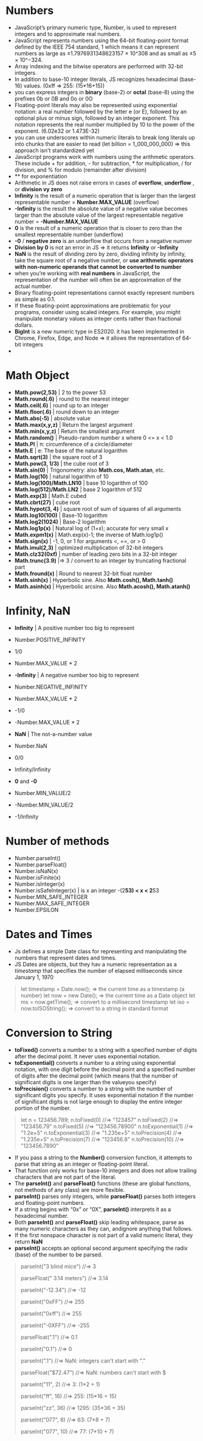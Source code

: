 # Numbers
- JavaScript’s primary numeric type, Number, is used to represent integers and to approximate real numbers. 
- JavaScript represents numbers using the 64-bit floating-point format defined by the IEEE 754 standard, 1 which means it can represent numbers as large as ±1.7976931348623157 × 10^308 and as small as ±5 × 10^−324.
- Array indexing and the bitwise operators are performed with 32-bit integers.
- In addition to base-10 integer literals, JS recognizes hexadecimal (base-16) values. (0xff => 255: (15*16+15))
- you can express integers in **binary** (base-2) or **octal** (base-8) using the prefixes 0b or 0B and 0o or 0O
- Floating-point literals may also be represented using exponential notation: a real number followed by the letter e (or E), followed by an optional plus or minus sign, followed by an integer exponent. This notation represents the real number multiplied by 10 to the power of the exponent. (6.02e32 or 1.473E-32)
- you can use underscores within numeric literals to break long literals up into chunks that are easier to read (let billion = 1_000_000_000) => this approach isn't standardized yet 
- JavaScript programs work with numbers using the arithmetic operators. These include + for addition, - for subtraction, * for multiplication, / for division, and % for modulo (remainder after division)
- ** for exponentiation 
- Arithmetic in JS does not raise errors in cases of **overflow**, **underflow** , or **division vy zero**
- **Infinity** is the result of a numeric operation that is larger than the largest representable number = **Number.MAX_VALUE** (overflow)
- **-Infinity** is the result the absolute value of a negative value becomes larger than the absolute value of the largest representable negative number  = **-Number.MAX_VALUE**
- **0** is the result of a numeric operation that is closer to zero than the smallest representable number (underflow) 
- **-0** / **negative zero** is an underflow that occurs from a negative numver 
- **Division by 0** is not an error in JS => it returns **Infinity** or **-Infinity**
- **NaN** is the result of dividing zero by zero, dividing infinity by infinity, take the square root of a negative number, or **use arithmetic operators with non-numeric operands that cannot be converted to number**
- when you’re working with **real numbers** in JavaScript, the representation of the number will often be an approximation of the actual number.
- Binary floating-point representations cannot exactly represent numbers as simple as 0.1.
- If these floating-point approximations are problematic for your programs, consider using scaled integers. For example, you might manipulate monetary values as integer cents rather than fractional dollars.
- **BigInt** is a new numeric type in ES2020. it has been implemented in Chrome, Firefox, Edge, and Node => it allows the representation of 64-bit integers
- 


# Math Object 

- **Math.pow(2,53)**            | 2 to the power 53
- **Math.round(.6)**            | round to the nearest integer
- **Math.ceil(.6)**             | round up to an integer
- **Math.floor(.6)**            | round down to an integer
- **Math.abs(-5)**              | absolute value
- **Math.max(x,y,z)**           | Return the largest argument
- **Math.min(x,y,z)**           | Return the smallest argument
- **Math.random()**             | Pseudo-random number x where 0 <= x < 1.0
- **Math.PI**                   | π: circumference of a circle/diameter
- **Math.E**                    | e: The base of the natural logarithm
- **Math.sqrt(3)**              | the square root of 3
- **Math.pow(3, 1/3)**          | the cube root of 3
- **Math.sin(0)**               | Trigonometry: also **Math.cos, Math.atan**, etc.
- **Math.log(10)**              | natural logarithm of 10
- **Math.log(100)/Math.LN10**   | base 10 logarithm of 100
- **Math.log(512)/Math.LN2**    | base 2 logarithm of 512
- **Math.exp(3)**               | Math.E cubed
- **Math.cbrt(27)**             | cube root
- **Math.hypot(3, 4)**          | square root of sum of squares of all arguments
- **Math.log10(100)**           | Base-10 logarithm
- **Math.log2(1024)**           | Base-2 logarithm
- **Math.log1p(x)**             | Natural log of (1+x); accurate for very small x
- **Math.expm1(x)**             | Math.exp(x)-1; the inverse of Math.log1p()
- **Math.sign(x)**              | -1, 0, or 1 for arguments <, ==, or > 0
- **Math.imul(2,3)**            | optimized multiplication of 32-bit integers
- **Math.clz32(0xf)**           | number of leading zero bits in a 32-bit integer
- **Math.trunc(3.9)**           |=> 3 / convert to an integer by truncating fractional part 
- **Math.fround(x)**            | Round to nearest 32-bit float number
- **Math.sinh(x)**              | Hyperbolic sine. Also **Math.cosh(), Math.tanh()**
- **Math.asinh(x)**             | Hyperbolic arcsine. Also **Math.acosh(), Math.atanh()** 

# Infinity, NaN
- **Infinity**                  | A positive number too big to represent 
- Number.POSITIVE_INFINITY
- 1/0 
- Number.MAX_VALUE * 2

- **-Infinity**                 | A negative number too big to represent 
- Number.NEGATIVE_INFINITY
- Number.MAX_VALUE * 2
- -1/0                          
- -Number.MAX_VALUE * 2         

- **NaN**                       | The not-a-number value 
- Number.NaN                   
- 0/0
- Infinity/Infinity

- **0** and **-0**
- Number.MIN_VALUE/2
- -Number.MIN_VALUE/2
- -1/Infinity

# Number of methods
- Number.parseInt()
- Number.parseFloat()
- Number.isNaN(x)
- Number.isFinite(x)
- Number.isInteger(x)
- Number.isSafeInteger(x)   | is x an integer -(2**53) < x < 2**53
- Number.MIN_SAFE_INTEGER
- Number.MAX_SAFE_INTEGER
- Number.EPSILON

# Dates and Times
- Js defines a simple Date class for representing and manipulating the numbers that represent dates and times.
- JS Dates are objects, but they hav a numeric representation as a *timestamp* that specifies the number of elapsed milliseconds since January 1, 1970
> let timestamp = Date.now(); => the current time as a timestamp (a number)
> let now = new Date(); => the current time as a Date object
> let ms = now.getTime(); => convert to a millisecond timestamp
> let iso = now.toISOString(); => convert to a string in standard format 


# Conversion to String 

- **toFixed()** converts a number to a string with a specified number of digits after the decimal point. It never uses exponential notation.
- **toExponential()** converts a number to a string using exponential notation, with one digit before the decimal point and a specified number of digits after the decimal point (which means that the number of significant digits is one larger than the valueyou specify)
- **toPrecision()** converts a number to a string with the number of significant digits you specify. It uses exponential notation if the number of significant digits is not large enough to display the entire integer portion of the number.

> let n = 123456.789;
> n.toFixed(0)    //=> "123457"
> n.toFixed(2)    //=> "123456.79"
> n.toFixed(5)    //=> "123456.78900"
> n.toExponential(1) //=> "1.2e+5"
> n.toExponential(3) //=> "1.235e+5"
> n.toPrecision(4) //=> "1.235e+5"
> n.toPrecision(7) //=> "123456.8"
> n.toPrecision(10) //=> "123456.7890"

- If you pass a string to the **Number()** conversion function, it attempts to parse that string as an integer or floating-point literal.
- That function only works for base-10 integers and does not allow trailing characters that are not part of the literal. 
- The **parseInt()** and **parseFloat()** functions (these are global functions, not methods of any class) are more flexible.
- **parseInt()** parses only integers, while **parseFloat()** parses both integers and floating-point numbers.
- If a string begins with “0x” or “0X”, **parseInt()** interprets it as a hexadecimal number.
- Both **parseInt()** and **parseFloat()** skip leading whitespace, parse as many numeric characters as they can, andignore anything that follows.
- If the first nonspace character is not part of a valid numeric literal, they return **NaN**
- **parseInt()** accepts an optional second argument specifying the radix (base) of the number to be parsed.

> parseInt("3 blind mice") //=> 3
>
> parseFloat(" 3.14 meters") //=> 3.14
>
> parseInt("-12.34") //=> -12
>
> parseInt("0xFF") //=> 255
>
> parseInt("0xff") //=> 255
>
> parseInt("-0XFF") //=> -255
>
> parseFloat(".1") //=> 0.1
>
> parseInt("0.1") //=> 0
>
> parseInt(".1") //=> NaN: integers can't start with "."
>
> parseFloat("$72.47") //=> NaN: numbers can't start with $
>
> parseInt("11", 2) //=> 3: (1*2 + 1)
>
> parseInt("ff", 16) //=> 255: (15*16 + 15)
>
> parseInt("zz", 36) //=> 1295: (35*36 + 35)
>
> parseInt("077", 8) //=> 63: (7*8 + 7)
>
> parseInt("077", 10) //=> 77: (7*10 + 7)
>


